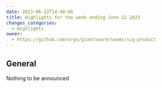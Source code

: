```yaml
---
date: 2023-06-22T14:00:00
title: Highlights for the week ending June 22 2023
changes_categories:
  - Highlights
owner:
  - https://github.com/orgs/giantswarm/teams/sig-product
---
```


## General
 Nothing to be announced